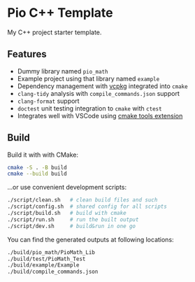# Pio C++ Template

My C++ project starter template.

## Features

- Dummy library named `pio_math`
- Example project using that library named `example`
- Dependency management with [vcpkg](https://github.com/microsoft/vcpkg) integrated into `cmake`
- `clang-tidy` analysis with `compile_commands.json` support
- `clang-format` support
- `doctest` unit testing integration to `cmake` with `ctest`
- Integrates well with VSCode using [cmake tools extension](https://marketplace.visualstudio.com/items?itemName=ms-vscode.cmake-tools)

## Build

Build it with with CMake:

```sh
cmake -S . -B build
cmake --build build
```

...or use convenient development scripts:

```sh
./script/clean.sh   # clean build files and such
./script/config.sh  # shared config for all scripts
./script/build.sh   # build with cmake
./script/run.sh     # run the built output
./script/dev.sh     # build&run in one go
```

You can find the generated outputs at following locations:

```sh
./build/pio_math/PioMath_Lib
./build/test/PioMath_Test
./build/example/Example
./build/compile_commands.json
```
